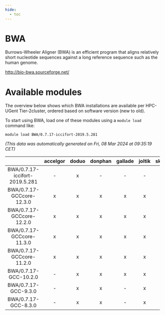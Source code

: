 ```yaml
---
hide:
  - toc
---
```


BWA
===


Burrows-Wheeler Aligner (BWA) is an efficient program that aligns relatively short nucleotide sequences against a long reference sequence such as the human genome.

http://bio-bwa.sourceforge.net/
# Available modules


The overview below shows which BWA installations are available per HPC-UGent Tier-2cluster, ordered based on software version (new to old).

To start using BWA, load one of these modules using a `module load` command like:

```shell
module load BWA/0.7.17-iccifort-2019.5.281
```

*(This data was automatically generated on Fri, 08 Mar 2024 at 09:35:19 CET)*  

| |accelgor|doduo|donphan|gallade|joltik|skitty|
| :---: | :---: | :---: | :---: | :---: | :---: | :---: |
|BWA/0.7.17-iccifort-2019.5.281|-|x|-|-|-|-|
|BWA/0.7.17-GCCcore-12.3.0|x|x|x|x|x|x|
|BWA/0.7.17-GCCcore-12.2.0|x|x|x|x|x|x|
|BWA/0.7.17-GCCcore-11.3.0|x|x|x|x|x|x|
|BWA/0.7.17-GCCcore-11.2.0|x|x|x|x|x|x|
|BWA/0.7.17-GCC-10.2.0|-|x|x|x|x|x|
|BWA/0.7.17-GCC-9.3.0|-|x|x|-|x|x|
|BWA/0.7.17-GCC-8.3.0|-|x|x|-|x|x|
